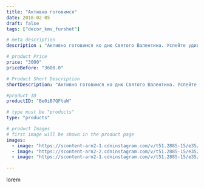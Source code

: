 ```yaml
---
title: "Активно готовимся"
date: 2018-02-05
draft: false
tags: ["decor_kmv_furshet"]

# meta description
description : "Активно готовимся ко дню Святого Валентина. Успейте удивить свои половинки , и вызвать улыбки на лицах родных вам людей."

# product Price
price: "3000"
priceBefore: "3600.0"

# Product Short Description
shortDescription: "Активно готовимся ко дню Святого Валентина. Успейте удивить свои половинки , и вызвать улыбки на лицах родных вам людей."

#product ID
productID: "Be0iB7QFtaW"

# type must be "products"
type: "products"

# product Images
# first image will be shown in the product page
images:
  - image: "https://scontent-arn2-1.cdninstagram.com/v/t51.2885-15/e35/27581802_2027957434116302_5321584223432212480_n.jpg?se=7&tp=1&_nc_ht=scontent-arn2-1.cdninstagram.com&_nc_cat=102&_nc_ohc=5oRQW8AIuF4AX_GotEA&oh=73e3dc42578104bd6b78564808b4c0af&oe=606AC188&ig_cache_key=MTcwODEzODM4Mzc5MTEyODA0Nw%3D%3D.2"
  - image: "https://scontent-arn2-2.cdninstagram.com/v/t51.2885-15/e35/26868857_481955968868561_737118479366225920_n.jpg?se=7&tp=1&_nc_ht=scontent-arn2-2.cdninstagram.com&_nc_cat=105&_nc_ohc=D6GFWvPd1NkAX_1p1MV&oh=5c2e7bd87e2792b1792d4878bb5647fc&oe=606A31EF&ig_cache_key=MTcwODEzODQwMjE5NTc1NTE3Mw%3D%3D.2"
  - image: "https://scontent-arn2-1.cdninstagram.com/v/t51.2885-15/e35/27575300_983772988440006_396383304841953280_n.jpg?se=7&tp=1&_nc_ht=scontent-arn2-1.cdninstagram.com&_nc_cat=106&_nc_ohc=hx3ZPNUgFdUAX8awM5S&oh=d3dc4a99c5b31597f7f2feaa9bf9939a&oe=606B5ED5&ig_cache_key=MTcwODEzODQxMTA5NjE5ODQ2Nw%3D%3D.2"

---
```

lorem
